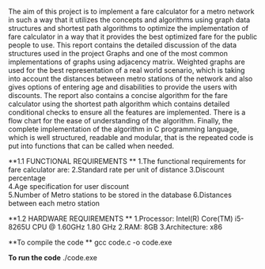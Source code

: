
The aim of this project is to implement a fare calculator for a metro network in such a way that it utilizes the concepts and algorithms using graph data structures and shortest path algorithms to optimize the implementation of fare calculator in a way that it provides the best optimized fare for the public people to use. This report contains the detailed discussion of the data structures used in the project Graphs and one of the most common implementations of graphs using adjacency matrix. Weighted graphs are used for the best representation of a real world scenario, which is taking into account the distances between metro stations of the network and also gives options of entering age and disabilities to provide the users with discounts. The report also contains a concise algorithm for the fare calculator using the shortest path algorithm which contains detailed conditional checks to ensure all the features are implemented. There is a flow chart for the ease of understanding of the algorithm. Finally, the complete implementation of the algorithm in C programming language, which is well structured, readable and modular, that is the repeated code is put into functions that can be called when needed.


**1.1 FUNCTIONAL REQUIREMENTS **
1.The functional requirements for fare calculator are: 
2.Standard rate per unit of distance 
3.Discount percentage  
4.Age specification for user discount  
5.Number of Metro stations to be stored in the database 
6.Distances between each metro station  

**1.2 HARDWARE REQUIREMENTS **
1.Processor: Intel(R) Core(TM) i5-8265U CPU @ 1.60GHz   1.80 GHz 
2.RAM: 8GB 
3.Architecture: x86 

**To compile the code **
gcc code.c -o code.exe

**To run the code**
./code.exe

  
